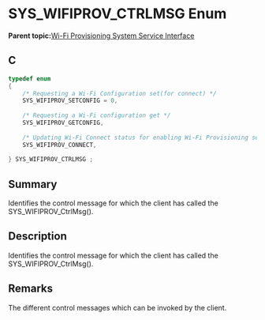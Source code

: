 # SYS\_WIFIPROV\_CTRLMSG Enum

**Parent topic:**[Wi-Fi Provisioning System Service Interface](GUID-EC779F2A-1DDD-4F5A-A648-47DE4498A25F.md)

## C

```c
typedef enum
{
    /* Requesting a Wi-Fi Configuration set(for connect) */
    SYS_WIFIPROV_SETCONFIG = 0,
    
    /* Requesting a Wi-Fi configuration get */
    SYS_WIFIPROV_GETCONFIG,
    
    /* Updating Wi-Fi Connect status for enabling Wi-Fi Provisioning service */
    SYS_WIFIPROV_CONNECT,
    
} SYS_WIFIPROV_CTRLMSG ;

```

## Summary

Identifies the control message for which the client has called the SYS\_WIFIPROV\_CtrlMsg\(\).

## Description

Identifies the control message for which the client has called the SYS\_WIFIPROV\_CtrlMsg\(\).

## Remarks

The different control messages which can be invoked by the client.

